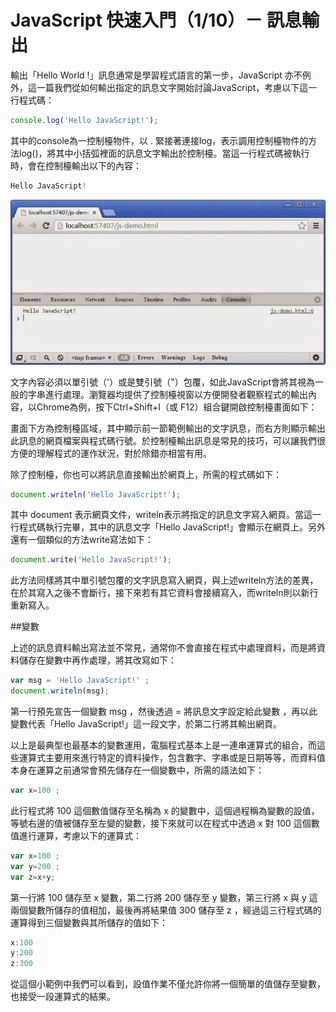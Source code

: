 # JavaScript 快速入門（1/10）－ 訊息輸出


輸出「Hello World !」訊息通常是學習程式語言的第一步，JavaScript 亦不例外，這一篇我們從如何輸出指定的訊息文字開始討論JavaScript，考慮以下這一行程式碼：

```js
console.log('Hello JavaScript!');
```

其中的console為一控制檯物件，以 . 緊接著連接log，表示調用控制檯物件的方法log()，將其中小括弧裡面的訊息文字輸出於控制檯。當這一行程式碼被執行時，會在控制檯輸出以下的內容：

```js
Hello JavaScript!
```

![](./images/C4001.jpg)

文字內容必須以單引號（'）或是雙引號（"）包覆，如此JavaScript會將其視為一般的字串進行處理。瀏覽器均提供了控制檯視窗以方便開發者觀察程式的輸出內容，以Chrome為例，按下Ctrl+Shift+I（或 F12）組合鍵開啟控制檯畫面如下：



畫面下方為控制檯區域，其中顯示前一節範例輸出的文字訊息，而右方則顯示輸出此訊息的網頁檔案與程式碼行號。於控制檯輸出訊息是常見的技巧，可以讓我們很方便的理解程式的運作狀況，對於除錯亦相當有用。

除了控制檯，你也可以將訊息直接輸出於網頁上，所需的程式碼如下：
```js
document.writeln('Hello JavaScript!');
```

其中 document 表示網頁文件，writeln表示將指定的訊息文字寫入網頁。當這一行程式碼執行完畢，其中的訊息文字「Hello JavaScript!」會顯示在網頁上。另外還有一個類似的方法write寫法如下：

```js
document.write('Hello JavaScript!');
```


此方法同樣將其中單引號包覆的文字訊息寫入網頁，與上述writeln方法的差異，在於其寫入之後不會斷行，接下來若有其它資料會接續寫入，而writeln則以新行重新寫入。　

##變數

上述的訊息資料輸出寫法並不常見，通常你不會直接在程式中處理資料，而是將資料儲存在變數中再作處理，將其改寫如下：

```js
var msg = 'Hello JavaScript!' ; 
document.writeln(msg);
```

第一行預先宣告一個變數 msg ，然後透過 = 將訊息文字設定給此變數 ，再以此變數代表「Hello JavaScript!」這一段文字，於第二行將其輸出網頁。

以上是最典型也最基本的變數運用，電腦程式基本上是一連串運算式的組合，而這些運算式主要用來進行特定的資料操作，包含數字、字串或是日期等等，而資料值本身在運算之前通常會預先儲存在一個變數中，所需的語法如下：
```js
var x=100 ; 
```

此行程式將 100 這個數值儲存至名稱為 x 的變數中，這個過程稱為變數的設值，等號右邊的值被儲存至左變的變數，接下來就可以在程式中透過 x 對 100 這個數值進行運算，考慮以下的運算式：

```js
var x=100 ;
var y=200 ;
var z=x+y;
```

第一行將 100 儲存至 x 變數，第二行將 200 儲存至 y 變數，第三行將 x 與 y 這兩個變數所儲存的值相加，最後再將結果值 300 儲存至 z ，經過這三行程式碼的運算得到三個變數與其所儲存的值如下：

```js
x:100
y:200
z:300
```


從這個小範例中我們可以看到，設值作業不僅允許你將一個簡單的值儲存至變數，也接受一段運算式的結果。